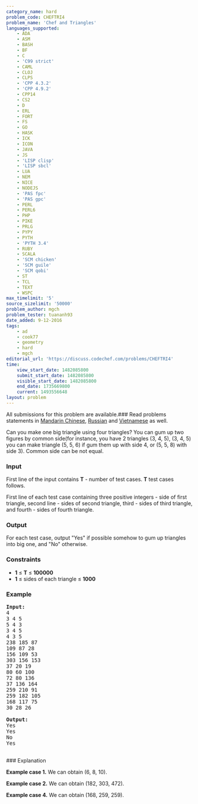 ```yaml
---
category_name: hard
problem_code: CHEFTRI4
problem_name: 'Chef and Triangles'
languages_supported:
    - ADA
    - ASM
    - BASH
    - BF
    - C
    - 'C99 strict'
    - CAML
    - CLOJ
    - CLPS
    - 'CPP 4.3.2'
    - 'CPP 4.9.2'
    - CPP14
    - CS2
    - D
    - ERL
    - FORT
    - FS
    - GO
    - HASK
    - ICK
    - ICON
    - JAVA
    - JS
    - 'LISP clisp'
    - 'LISP sbcl'
    - LUA
    - NEM
    - NICE
    - NODEJS
    - 'PAS fpc'
    - 'PAS gpc'
    - PERL
    - PERL6
    - PHP
    - PIKE
    - PRLG
    - PYPY
    - PYTH
    - 'PYTH 3.4'
    - RUBY
    - SCALA
    - 'SCM chicken'
    - 'SCM guile'
    - 'SCM qobi'
    - ST
    - TCL
    - TEXT
    - WSPC
max_timelimit: '5'
source_sizelimit: '50000'
problem_author: mgch
problem_tester: tuananh93
date_added: 9-12-2016
tags:
    - ad
    - cook77
    - geometry
    - hard
    - mgch
editorial_url: 'https://discuss.codechef.com/problems/CHEFTRI4'
time:
    view_start_date: 1482085800
    submit_start_date: 1482085800
    visible_start_date: 1482085800
    end_date: 1735669800
    current: 1493556648
layout: problem
---
```

All submissions for this problem are available.###  Read problems statements in [Mandarin Chinese](http://www.codechef.com/download/translated/COOK77/mandarin/CHEFTRI4.pdf), [Russian](http://www.codechef.com/download/translated/COOK77/russian/CHEFTRI4.pdf) and [Vietnamese](http://www.codechef.com/download/translated/COOK77/vietnamese/CHEFTRI4.pdf) as well.

Can you make one big triangle using four triangles? You can gum up two figures by common side(for instance, you have 2 triangles (3, 4, 5), (3, 4, 5) you can make triangle (5, 5, 6) if gum them up with side 4, or (5, 5, 8) with side 3). Common side can be not equal.

### Input

First line of the input contains **T** - number of test cases. **T** test cases follows.

First line of each test case containing three positive integers - side of first triangle, second line - sides of second triangle, third - sides of third triangle, and fourth - sides of fourth triangle.

### Output

For each test case, output "Yes" if possible somehow to gum up triangles into big one, and "No" otherwise.

### Constraints

- **1** ≤ **T** ≤ **100000**
- **1** ≤ sides of each triangle ≤ **1000**

### Example

<pre><b>Input:</b>
4
3 4 5
5 4 3
3 4 5
4 3 5
238 185 87
109 87 28
156 109 53
303 156 153
37 20 19
80 60 100
72 80 136
37 136 164
259 210 91  
259 182 105   
168 117 75   
30 28 26

<b>Output:</b>
Yes
Yes
No
Yes

</pre>### Explanation

**Example case 1.** We can obtain (6, 8, 10).

**Example case 2.** We can obtain (182, 303, 472).

**Example case 4.** We can obtain (168, 259, 259).
